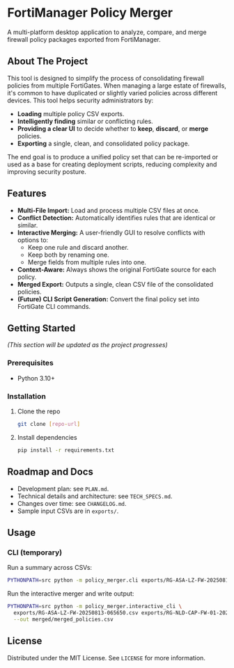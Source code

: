 # FortiManager Policy Merger

A multi-platform desktop application to analyze, compare, and merge firewall policy packages exported from FortiManager.

## About The Project

This tool is designed to simplify the process of consolidating firewall policies from multiple FortiGates. When managing a large estate of firewalls, it's common to have duplicated or slightly varied policies across different devices. This tool helps security administrators by:

*   **Loading** multiple policy CSV exports.
*   **Intelligently finding** similar or conflicting rules.
*   **Providing a clear UI** to decide whether to **keep**, **discard**, or **merge** policies.
*   **Exporting** a single, clean, and consolidated policy package.

The end goal is to produce a unified policy set that can be re-imported or used as a base for creating deployment scripts, reducing complexity and improving security posture.

## Features

*   **Multi-File Import:** Load and process multiple CSV files at once.
*   **Conflict Detection:** Automatically identifies rules that are identical or similar.
*   **Interactive Merging:** A user-friendly GUI to resolve conflicts with options to:
    *   Keep one rule and discard another.
    *   Keep both by renaming one.
    *   Merge fields from multiple rules into one.
*   **Context-Aware:** Always shows the original FortiGate source for each policy.
*   **Merged Export:** Outputs a single, clean CSV file of the consolidated policies.
*   **(Future) CLI Script Generation:** Convert the final policy set into FortiGate CLI commands.

## Getting Started

*(This section will be updated as the project progresses)*

### Prerequisites

*   Python 3.10+

### Installation

1.  Clone the repo
    ```sh
    git clone [repo-url]
    ```
2.  Install dependencies
    ```sh
    pip install -r requirements.txt
    ```

## Roadmap and Docs

-   Development plan: see `PLAN.md`.
-   Technical details and architecture: see `TECH_SPECS.md`.
-   Changes over time: see `CHANGELOG.md`.
-   Sample input CSVs are in `exports/`.

## Usage

### CLI (temporary)

Run a summary across CSVs:
```bash
PYTHONPATH=src python -m policy_merger.cli exports/RG-ASA-LZ-FW-20250813-065650.csv
```

Run the interactive merger and write output:
```bash
PYTHONPATH=src python -m policy_merger.interactive_cli \
  exports/RG-ASA-LZ-FW-20250813-065650.csv exports/RG-NLD-CAP-FW-01-20250813-062755.csv \
  --out merged/merged_policies.csv
```

## License

Distributed under the MIT License. See `LICENSE` for more information.
